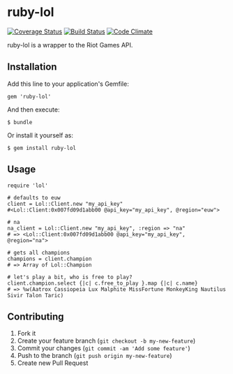 # ruby-lol
[![Coverage Status](https://coveralls.io/repos/mikamai/ruby-lol/badge.png)](https://coveralls.io/r/mikamai/ruby-lol) [![Build Status](https://travis-ci.org/mikamai/ruby-lol.png?branch=master)](https://travis-ci.org/mikamai/ruby-lol) [![Code Climate](https://codeclimate.com/github/mikamai/ruby-lol.png)](https://codeclimate.com/github/mikamai/ruby-lol)

ruby-lol is a wrapper to the Riot Games API.

## Installation

Add this line to your application's Gemfile:

    gem 'ruby-lol'

And then execute:

    $ bundle

Or install it yourself as:

    $ gem install ruby-lol

## Usage

    require 'lol'

    # defaults to euw
    client = Lol::Client.new "my_api_key"
    #<Lol::Client:0x007fd09d1abb00 @api_key="my_api_key", @region="euw">

    # na
    na_client = Lol::Client.new "my_api_key", :region => "na"
    # => <Lol::Client:0x007fd09d1abb00 @api_key="my_api_key", @region="na">

    # gets all champions
    champions = client.champion
    # => Array of Lol::Champion

    # let's play a bit, who is free to play?
    client.champion.select {|c| c.free_to_play }.map {|c| c.name}
    # => %w(Aatrox Cassiopeia Lux Malphite MissFortune MonkeyKing Nautilus Sivir Talon Taric)
## Contributing

1. Fork it
2. Create your feature branch (`git checkout -b my-new-feature`)
3. Commit your changes (`git commit -am 'Add some feature'`)
4. Push to the branch (`git push origin my-new-feature`)
5. Create new Pull Request

